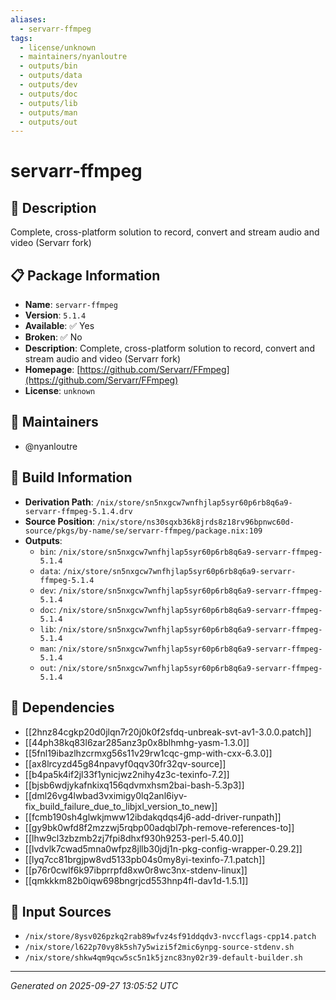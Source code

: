 ```yaml
---
aliases:
  - servarr-ffmpeg
tags:
  - license/unknown
  - maintainers/nyanloutre
  - outputs/bin
  - outputs/data
  - outputs/dev
  - outputs/doc
  - outputs/lib
  - outputs/man
  - outputs/out
---
```


# servarr-ffmpeg

## 📝 Description

Complete, cross-platform solution to record, convert and stream audio and video (Servarr fork)

## 📋 Package Information

- **Name**: `servarr-ffmpeg`
- **Version**: `5.1.4`
- **Available**: ✅ Yes
- **Broken**: ✅ No
- **Description**: Complete, cross-platform solution to record, convert and stream audio and video (Servarr fork)
- **Homepage**: [https://github.com/Servarr/FFmpeg](https://github.com/Servarr/FFmpeg)
- **License**: `unknown`
## 👥 Maintainers

- @nyanloutre


## 🔧 Build Information

- **Derivation Path**: `/nix/store/sn5nxgcw7wnfhjlap5syr60p6rb8q6a9-servarr-ffmpeg-5.1.4.drv`
- **Source Position**: `/nix/store/ns30sqxb36k8jrds8z18rv96bpnwc60d-source/pkgs/by-name/se/servarr-ffmpeg/package.nix:109`
- **Outputs**:
  - `bin`:  `/nix/store/sn5nxgcw7wnfhjlap5syr60p6rb8q6a9-servarr-ffmpeg-5.1.4`
  - `data`:  `/nix/store/sn5nxgcw7wnfhjlap5syr60p6rb8q6a9-servarr-ffmpeg-5.1.4`
  - `dev`:  `/nix/store/sn5nxgcw7wnfhjlap5syr60p6rb8q6a9-servarr-ffmpeg-5.1.4`
  - `doc`:  `/nix/store/sn5nxgcw7wnfhjlap5syr60p6rb8q6a9-servarr-ffmpeg-5.1.4`
  - `lib`:  `/nix/store/sn5nxgcw7wnfhjlap5syr60p6rb8q6a9-servarr-ffmpeg-5.1.4`
  - `man`:  `/nix/store/sn5nxgcw7wnfhjlap5syr60p6rb8q6a9-servarr-ffmpeg-5.1.4`
  - `out`:  `/nix/store/sn5nxgcw7wnfhjlap5syr60p6rb8q6a9-servarr-ffmpeg-5.1.4`

## 🔗 Dependencies

- [[2hnz84cgkp20d0jlqn7r20j0k0f2sfdq-unbreak-svt-av1-3.0.0.patch]]
- [[44ph38kq83l6zar285anz3p0x8blhmhg-yasm-1.3.0]]
- [[5fnl19ibazlhzcrmxg56s11v29rw1cqc-gmp-with-cxx-6.3.0]]
- [[ax8lrcyzd45g84npavyf0qqv30fr32qv-source]]
- [[b4pa5k4if2jl33f1ynicjwz2nihy4z3c-texinfo-7.2]]
- [[bjsb6wdjykafnkixq156qdvmxhsm2bai-bash-5.3p3]]
- [[dml26vg4lwbad3vximigy0lq2anl6iyv-fix_build_failure_due_to_libjxl_version_to_new]]
- [[fcmb190sh4glwkjmww12ibdakqdqs4j6-add-driver-runpath]]
- [[gy9bk0wfd8f2mzzwj5rqbp00adqbl7ph-remove-references-to]]
- [[lhw9cl3zbzmb2zj7fpi8dhxf930h9253-perl-5.40.0]]
- [[lvdvlk7cwad5mna0wfpz8jllb30jdj1n-pkg-config-wrapper-0.29.2]]
- [[lyq7cc81brgjpw8vd5133pb04s0my8yi-texinfo-7.1.patch]]
- [[p76r0cwlf6k97ibprrpfd8xw0r8wc3nx-stdenv-linux]]
- [[qmkkkm82b0iqw698bngrjcd553hnp4fl-dav1d-1.5.1]]

## 📁 Input Sources

- `/nix/store/8ysv026pzkq2rab89wfvz4sf91ddqdv3-nvccflags-cpp14.patch`
- `/nix/store/l622p70vy8k5sh7y5wizi5f2mic6ynpg-source-stdenv.sh`
- `/nix/store/shkw4qm9qcw5sc5n1k5jznc83ny02r39-default-builder.sh`

---
*Generated on 2025-09-27 13:05:52 UTC*
